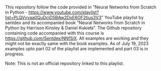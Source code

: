 This repository follow the code provided in "Neural Networks from Scratch in Python - https://www.youtube.com/playlist?list=PLQVvvaa0QuDcjD5BAw2DxE6OF2tius3V3" YouTube playlist by sentdex and its accompanied book "Neural Networks from Scratch in Python by Harrison Kinsley & Daniel Kukieła". The Github repository containing code accompanied with this course is https://github.com/Sentdex/NNfSiX. All examples are working and they might not be exactly same with the book examples. As of July 19, 2023 examples upto part 02 of the playlist are implemented and part 03 is in progress.

Note: This is not an official repository linked to this playlist.
